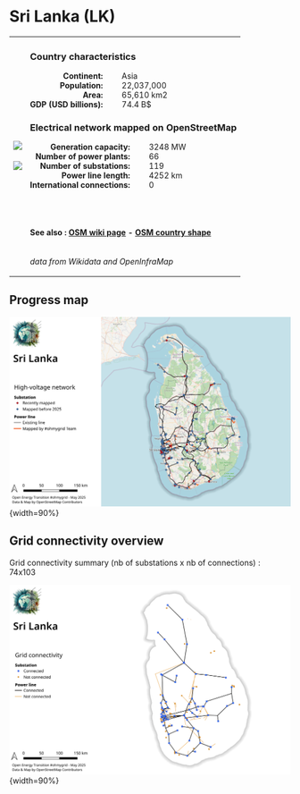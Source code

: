 # Sri Lanka (LK)

<table width="90%">
<tr>
<td>
<img src="http://commons.wikimedia.org/wiki/Special:FilePath/Flag%20of%20Sri%20Lanka.svg" width="250">
<br><br>
<img src="http://commons.wikimedia.org/wiki/Special:FilePath/Sri%20Lanka%20%28orthographic%20projection%29.svg" width="250"></td>
<td>
<h3>Country characteristics</h3>
<div style="display: inline-block;text-align:right;margin-right:30px;font-weight: bold;">
Continent:<br>Population:<br>Area:<br>GDP (USD billions):
</div>
<div style="display: inline-block;">
Asia<br>22,037,000<br>65,610 km2<br>74.4 B$
</div>
<h3>Electrical network mapped on OpenStreetMap</h3>
<div style="display: inline-block;text-align:right;margin-right:30px;font-weight: bold;">Generation capacity:<br>
Number of power plants:<br>
Number of substations:<br>
Power line length:<br>
International connections:<br>
</div>
<div style="display: inline-block;">3248 MW<br>
66<br>
119<br>
4252 km<br>
0<br>
</div>

<br><br><h4>See also :
<a href="https://wiki.openstreetmap.org/wiki/Power_networks/Sri Lanka" target="_blank">OSM wiki page</a> -
<a href="https://openstreetmap.org/relation/536807" target="_blank">OSM country shape</a>
</h4>

<br><i>data from Wikidata and OpenInfraMap</i>
</td>
</tr>
</table>


## Progress map

![Map](../images/maps_countries/LK/high-voltage-network.png){width=90%}



## Grid connectivity overview

Grid connectivity summary (nb of substations x nb of connections) :<br>74x103

![Map](../images/maps_countries/LK/grid-connectivity.png){width=90%}

